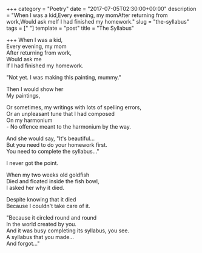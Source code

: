 +++
category = "Poetry"
date = "2017-07-05T02:30:00+00:00"
description = "When I was a kid,Every evening, my momAfter returning from work,Would ask meIf I had finished my homework."
slug = "the-syllabus"
tags = ["  "]
template = "post"
title = "The Syllabus"

+++
When I was a kid,  
Every evening, my mom  
After returning from work,  
Would ask me  
If I had finished my homework.

"Not yet. I was making this painting, mummy."

Then I would show her   
My paintings,

Or sometimes, my writings with lots of spelling errors,  
Or an unpleasant tune that I had composed  
On my harmonium  
\- No offence meant to the harmonium by the way.

And she would say, "It's beautiful...  
But you need to do your homework first.  
You need to complete the syllabus..."

I never got the point.

When my two weeks old goldfish  
Died and floated inside the fish bowl,  
I asked her why it died.

Despite knowing that it died  
Because I couldn't take care of it.

"Because it circled round and round  
In the world created by you.  
And it was busy completing its syllabus, you see.  
A syllabus that you made...  
And forgot..."